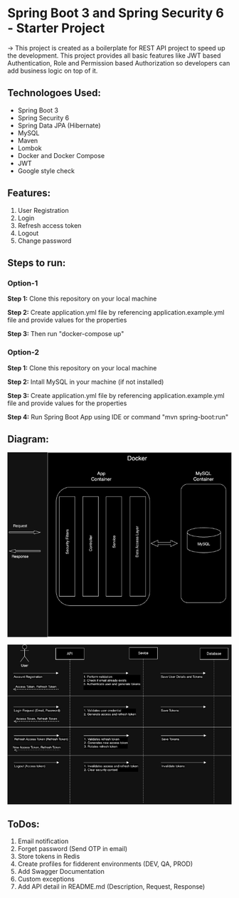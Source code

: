# Spring Boot 3 and Spring Security 6 - Starter Project

-> This project is created as a boilerplate for REST API project to speed up the development. This project provides all basic features like JWT based Authentication, Role and Permission based Authorization so developers can add business logic on top of it.

## Technologoes Used:

- Spring Boot 3
- Spring Security 6
- Spring Data JPA (Hibernate)
- MySQL
- Maven
- Lombok
- Docker and Docker Compose
- JWT
- Google style check

## Features:

1. User Registration
2. Login
3. Refresh access token
4. Logout
5. Change password

## Steps to run:

### Option-1

**Step 1:** Clone this repository on your local machine

**Step 2:** Create application.yml file by referencing application.example.yml file and provide values for the properties

**Step 3:** Then run "docker-compose up"

### Option-2

**Step 1:** Clone this repository on your local machine

**Step 2:** Intall MySQL in your machine (if not installed)

**Step 3:** Create application.yml file by referencing application.example.yml file and provide values for the properties

**Step 4:** Run Spring Boot App using IDE or command "mvn spring-boot:run"

## Diagram:

![Alt text](src/main/resources/static/Spring%20Starter%20System.png)

![Alt text](src/main/resources/static/Spring%20Starter%20Flow%20Diagram.png)

## ToDos:

1. Email notification
2. Forget password (Send OTP in email)
3. Store tokens in Redis
4. Create profiles for fidderent environments (DEV, QA, PROD)
5. Add Swagger Documentation
6. Custom exceptions
7. Add API detail in README.md (Description, Request, Response)
